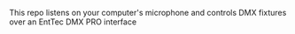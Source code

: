 This repo listens on your computer's microphone and controls DMX fixtures over an EntTec DMX PRO interface
